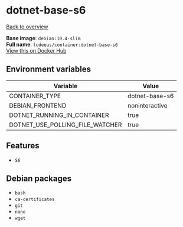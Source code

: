 # dotnet-base-s6

[Back to overview](../index.md)

**Base image**: `debian:10.4-slim`  
**Full name**: `ludeeus/container:dotnet-base-s6`  
[View this on Docker Hub](https://hub.docker.com/r/ludeeus/container/tags?page=1&name=dotnet-base-s6)

## Environment variables

Variable | Value 
-- | --
CONTAINER_TYPE | dotnet-base-s6
DEBIAN_FRONTEND | noninteractive
DOTNET_RUNNING_IN_CONTAINER | true
DOTNET_USE_POLLING_FILE_WATCHER | true

## Features

- `S6`

## Debian packages

- `bash`
- `ca-certificates`
- `git`
- `nano`
- `wget`
